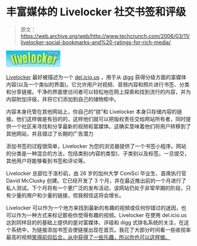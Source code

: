 # 丰富媒体的 Livelocker 社交书签和评级

> 原文：<https://web.archive.org/web/http://www.techcrunch.com/2006/03/11/livelocker-social-bookmarks-and%20-ratings-for-rich-media/>

[![livelocker](img/307238f1aa25d20addd79bb15e3d8579.png)](https://web.archive.org/web/20090108155054/http://www.livelocker.com/)

[Livelocker](https://web.archive.org/web/20090108155054/http://www.livelocker.com/) 最好被描述为一个 [del.icio.us](https://web.archive.org/web/20090108155054/http://del.icio.us/) ，用于从 [digg](https://web.archive.org/web/20090108155054/http://www.digg.com/) 获得分级方面的富媒体内容(以及一个类似的界面)。它允许用户对视频、音频内容和照片进行书签、分类和分享链接。干净的界面使访问者可以轻松地在网上探索和找到流行的内容，并为内容附加评级，并将它们添加到自己的储物柜中。

内容本身托管在其他网站上，你自己的“锁”和 Livelocker 本身只存储内容的链接。他们这样做是有目的的，这样他们就可以把版权责任交给网站所有者，同时提供一个社区来寻找和分享最新的视频和富媒体。这确实意味着他们将用户转移到了其他网站，并且错过了长期的广告潜力

添加书签的过程很简单，Livelocker 为您的浏览器提供了一个书签小程序。网站的分类是一种混合的方法，包括类别(内容的类型)、子类别以及标签。一旦提交，其他用户将能够看到书签和评论等。

Livelocker 总部位于洛杉矶，由 26 岁的加州大学 ComSci 毕业生、首席执行官 David McClusky 创建。它已经开发了 3 个月，并在最近推出前的一个月进行了私人测试。下个月将有一个更广泛的发布活动，该网站仍处于非常早期的阶段，只有少量的用户和少量的链接，但我相信这将会增长。

Livelocker 可以作为一个地方来找到最新的有趣的视频或任何你错过的迷因，也可以作为一种方式来标记那些你觉得有趣的视频。Livelocker 在使用 del.icio.us 达到同样目的的基础上提供的是对富媒体、评级和 digg 式排名系统的关注，在这个系统中，为链接添加书签会使链接出现在首页。我花了大部分时间看一些收视率最高的视频[笑得前仰后合，从中获得了一些乐趣，所以你也可以这样做。](https://web.archive.org/web/20090108155054/http://www.livelocker.com/Explore.aspx?category=videos&subcategory=comedy)